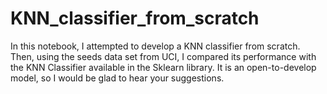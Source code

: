 # KNN_classifier_from_scratch
In this notebook, I attempted to develop a KNN classifier from scratch. Then, using the seeds data set from UCI, I compared its performance with the KNN Classifier available in the Sklearn library. It is an open-to-develop model, so I would be glad to hear your suggestions.
